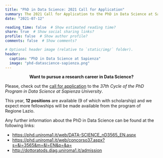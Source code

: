 ```yaml
---
title: "PhD in Data Science: 2021 Call for Application"
summary: The 2021 Call for Application to the PhD in Data Science at Sapienza University is open!
date: "2021-07-12"

reading_time: false  # Show estimated reading time?
share: true  # Show social sharing links?
profile: false  # Show author profile?
comments: false  # Show comments?

# Optional header image (relative to `static/img/` folder).
header:
  caption: "PhD in Data Science at Sapienza"
  image: "phd-datascience-sapienza.png"
---
```


<center><b>Want to pursue a research career in Data Science?</b></center>

Please, check out the [call for application](https://www.uniroma1.it/en/pagina/phd-programmes) to the _37th Cycle of the PhD Program in Data Science at Sapienza University_.

This year, **12 positions** are available (9 of which with scholarship) and we expect more fellowships will be made available from the program of Regione Lazio.

Any further information about the PhD in Data Science can be found at the following links:

* https://phd.uniroma1.it/web/DATA-SCIENCE_nD3565_EN.aspx
* https://phd.uniroma1.it/web/concorso37.aspx?s=&i=3565&m=&l=EN&p=&a= 
* http://dottoratods.diag.uniroma1.it/admission
